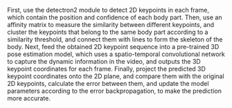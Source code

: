First, use the detectron2 module to detect 2D keypoints in each frame, which contain the position and confidence of each body part.
Then, use an affinity matrix to measure the similarity between different keypoints, and cluster the keypoints that belong to the same body part according to a similarity threshold, and connect them with lines to form the skeleton of the body.
Next, feed the obtained 2D keypoint sequence into a pre-trained 3D pose estimation model, which uses a spatio-temporal convolutional network to capture the dynamic information in the video, and outputs the 3D keypoint coordinates for each frame.
Finally, project the predicted 3D keypoint coordinates onto the 2D plane, and compare them with the original 2D keypoints, calculate the error between them, and update the model parameters according to the error backpropagation, to make the prediction more accurate.
